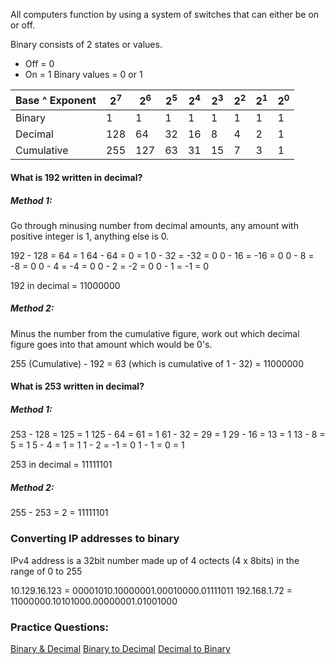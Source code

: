 All computers function by using a system of switches that can either be on or off. 

Binary consists of 2 states or values.
* Off = 0
* On = 1
Binary values = 0 or 1

| Base ^ Exponent | $2^7$ | $2^6$ | $2^5$ | $2^4$ | $2^3$ | $2^2$ | $2^1$ | $2^0$ |
| --------------- | ----- | ----- | ----- | ----- | ----- | ----- | ----- | ----- |
| Binary          | 1     | 1     | 1     | 1     | 1     | 1     | 1     | 1     |
| Decimal         | 128   | 64    | 32    | 16    | 8     | 4     | 2     | 1     |
| Cumulative                | 255   | 127   | 63      | 31      | 15      | 7      | 3      | 1      |

#### What is 192 written in decimal? 

##### Method 1: 
Go through minusing number from decimal amounts, any amount with positive integer is 1, anything else is 0.

192 - 128 = 64 = 1
64 - 64 = 0 = 1
0 - 32 = -32 = 0
0 - 16 = -16 = 0
0 - 8 = -8 = 0
0 - 4 = -4 = 0
0 - 2 = -2 = 0
0 - 1 = -1 = 0

192 in decimal = 11000000

##### Method 2:
Minus the number from the cumulative figure, work out which decimal figure goes into that amount which would be 0's.

255 (Cumulative) - 192 = 63 (which is cumulative of 1 - 32) = 11000000

#### What is 253 written in decimal?

##### Method 1:

253 - 128 = 125 = 1
125 - 64 = 61 = 1
61 - 32 = 29 = 1
29 - 16 = 13 = 1
13 - 8 = 5 = 1
5 - 4 = 1 = 1
1 - 2 = -1 = 0
1 - 1 = 0 = 1

253 in decimal = 11111101

##### Method 2:

255 - 253 = 2 = 11111101

### Converting IP addresses to binary

IPv4 address is a 32bit number made up of 4 octects (4 x 8bits) in the range of 0 to 255

10.129.16.123 = 00001010.10000001.00010000.01111011
192.168.1.72 = 11000000.10101000.00000001.01001000

### Practice Questions:

[Binary & Decimal](https://configureterminal.com/davidbombal/quiz/?title=learn-binary-questions-free-exam-questions)
[Binary to Decimal](https://davidbombal.com/binary-to-decimal-quiz/)
[Decimal to Binary](https://davidbombal.com/decimal-to-binary-quiz/)
